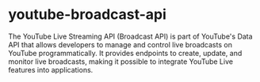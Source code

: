 # youtube-broadcast-api
The YouTube Live Streaming API (Broadcast API) is part of YouTube's Data API that allows developers to manage and control live broadcasts on YouTube programmatically. It provides endpoints to create, update, and monitor live broadcasts, making it possible to integrate YouTube Live features into applications.
